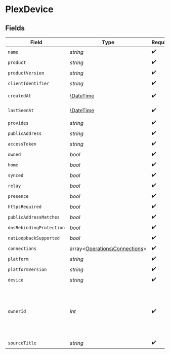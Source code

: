 # PlexDevice


## Fields

| Field                                                                          | Type                                                                           | Required                                                                       | Description                                                                    | Example                                                                        |
| ------------------------------------------------------------------------------ | ------------------------------------------------------------------------------ | ------------------------------------------------------------------------------ | ------------------------------------------------------------------------------ | ------------------------------------------------------------------------------ |
| `name`                                                                         | *string*                                                                       | :heavy_check_mark:                                                             | N/A                                                                            |                                                                                |
| `product`                                                                      | *string*                                                                       | :heavy_check_mark:                                                             | N/A                                                                            |                                                                                |
| `productVersion`                                                               | *string*                                                                       | :heavy_check_mark:                                                             | N/A                                                                            |                                                                                |
| `clientIdentifier`                                                             | *string*                                                                       | :heavy_check_mark:                                                             | N/A                                                                            |                                                                                |
| `createdAt`                                                                    | [\DateTime](https://www.php.net/manual/en/class.datetime.php)                  | :heavy_check_mark:                                                             | N/A                                                                            | 2019-06-24T11:38:02Z                                                           |
| `lastSeenAt`                                                                   | [\DateTime](https://www.php.net/manual/en/class.datetime.php)                  | :heavy_check_mark:                                                             | N/A                                                                            | 2019-06-24T11:38:02Z                                                           |
| `provides`                                                                     | *string*                                                                       | :heavy_check_mark:                                                             | N/A                                                                            |                                                                                |
| `publicAddress`                                                                | *string*                                                                       | :heavy_check_mark:                                                             | N/A                                                                            |                                                                                |
| `accessToken`                                                                  | *string*                                                                       | :heavy_check_mark:                                                             | N/A                                                                            |                                                                                |
| `owned`                                                                        | *bool*                                                                         | :heavy_check_mark:                                                             | N/A                                                                            |                                                                                |
| `home`                                                                         | *bool*                                                                         | :heavy_check_mark:                                                             | N/A                                                                            |                                                                                |
| `synced`                                                                       | *bool*                                                                         | :heavy_check_mark:                                                             | N/A                                                                            |                                                                                |
| `relay`                                                                        | *bool*                                                                         | :heavy_check_mark:                                                             | N/A                                                                            |                                                                                |
| `presence`                                                                     | *bool*                                                                         | :heavy_check_mark:                                                             | N/A                                                                            |                                                                                |
| `httpsRequired`                                                                | *bool*                                                                         | :heavy_check_mark:                                                             | N/A                                                                            |                                                                                |
| `publicAddressMatches`                                                         | *bool*                                                                         | :heavy_check_mark:                                                             | N/A                                                                            |                                                                                |
| `dnsRebindingProtection`                                                       | *bool*                                                                         | :heavy_check_mark:                                                             | N/A                                                                            |                                                                                |
| `natLoopbackSupported`                                                         | *bool*                                                                         | :heavy_check_mark:                                                             | N/A                                                                            |                                                                                |
| `connections`                                                                  | array<[Operations\Connections](../../Models/Operations/Connections.md)>        | :heavy_check_mark:                                                             | N/A                                                                            |                                                                                |
| `platform`                                                                     | *string*                                                                       | :heavy_check_mark:                                                             | N/A                                                                            |                                                                                |
| `platformVersion`                                                              | *string*                                                                       | :heavy_check_mark:                                                             | N/A                                                                            |                                                                                |
| `device`                                                                       | *string*                                                                       | :heavy_check_mark:                                                             | N/A                                                                            |                                                                                |
| `ownerId`                                                                      | *int*                                                                          | :heavy_check_mark:                                                             | ownerId is null when the device is owned by the token used to send the request |                                                                                |
| `sourceTitle`                                                                  | *string*                                                                       | :heavy_check_mark:                                                             | N/A                                                                            |                                                                                |
